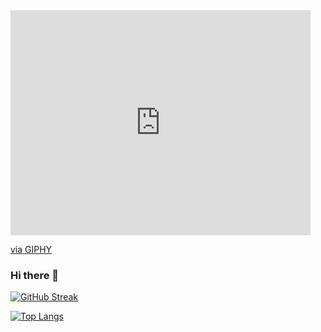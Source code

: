 

<iframe src="https://giphy.com/embed/2IudUHdI075HL02Pkk" width="480" height="360" frameBorder="0" class="giphy-embed" allowFullScreen></iframe><p><a href="https://giphy.com/gifs/pudgypenguins-data-code-coding-2IudUHdI075HL02Pkk">via GIPHY</a></p>

### Hi there 👋

[![GitHub Streak](http://github-readme-streak-stats.herokuapp.com?user=yaxsomo&theme=black-ice&border_radius=8)](https://git.io/streak-stats)

[![Top Langs](https://github-readme-stats.vercel.app/api/top-langs/?username=yaxsomo&layout=compact&theme=black-ice)](https://github.com/anuraghazra/github-readme-stats)

<!--
**yaxsomo/yaxsomo** is a ✨ _special_ ✨ repository because its `README.md` (this file) appears on your GitHub profile.

Here are some ideas to get you started:

- 🔭 I’m currently working on ...
- 🌱 I’m currently learning ...
- 👯 I’m looking to collaborate on ...
- 🤔 I’m looking for help with ...
- 💬 Ask me about ...
- 📫 How to reach me: ...
- 😄 Pronouns: ...
- ⚡ Fun fact: ...
-->
